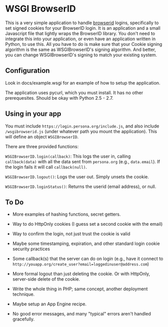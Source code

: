 # WSGI BrowserID

This is a very simple application to handle [browserid](http://persona.org) logins, specifically to set signed cookies for your BrowserID login.  It is an application and a small Javascript file that lightly wraps the BrowserID library.  You don't need to integrate this into your application, or even have an application written in Python, to use this.  All you have to do is make sure that your Cookie signing algorithm is the same as WSGIBrowserID's signing algorithm.  And better, you can change WSGIBrowserID's signing to match your existing system.

## Configuration

Look in docs/example.wsgi for an example of how to setup the application.

The application uses pycurl, which you must install.  It has no other prerequesites.  Should be okay with Python 2.5 - 2.7.

## Using in your app

You must include `https://login.persona.org/include.js`, and also include `/wsgibrowserid.js` (under whatever path you mount the application). This will define an object `WSGIBrowserID`.

There are three provided functions:

`WSGIBrowserID.login(callback)`:
  This logs the user in, calling `callback(data)` with all the data sent from `persona.org` (e.g., `data.email`).  If the login fails it will call `callback(null)`.

`WSGIBrowserID.logout()`:
  Logs the user out.  Simply unsets the cookie.

`WSGIBrowserID.loginStatus()`:
  Returns the userid (email address), or null.

## To Do

* More examples of hashing functions, secret getters.

* Way to do HttpOnly cookies (I guess set a second cookie with the email)

* Way to confirm the login, not just trust the cookie is valid

* Maybe some timestamping, expiration, and other standard login cookie security practices

* Some callback(s) that the server can do on login (e.g., have it connect to `http://youapp.org/create_user?email=loggedinuser@address.com`)

* More formal logout than just deleting the cookie.  Or with HttpOnly, server-side delete of the cookie.

* Write the whole thing in PHP; same concept, another deployment technique.

* Maybe setup an App Engine recipe.

* No good error messages, and many "typical" errors aren't handled gracefully.
